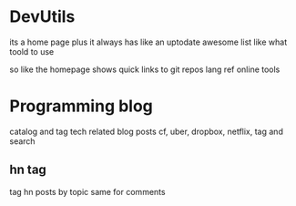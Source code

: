 # DevUtils
its a home page plus it
always has like an uptodate awesome list
like what toold to use

so like the homepage shows quick links to
git repos
lang ref
online tools

# Programming blog
catalog and tag tech related blog posts
cf, uber, dropbox, netflix,
tag and search
## hn tag
tag hn posts by topic 
same for comments